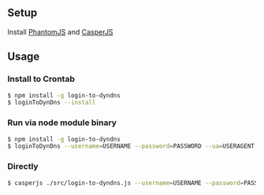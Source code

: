 ## Setup

Install [PhantomJS](http://phantomjs.org/download.html) and [CasperJS](http://casperjs.org/installation.html)

## Usage

### Install to Crontab

```bash
$ npm install -g login-to-dyndns
$ loginToDynDns --install
```

### Run via node module binary

```bash
$ npm install -g login-to-dyndns
$ loginToDynDns --username=USERNAME --password=PASSWORD --ua=USERAGENT
```

### Directly

```bash
$ casperjs ./src/login-to-dyndns.js --username=USERNAME --password=PASSWORD --ua=USERAGENT
```


